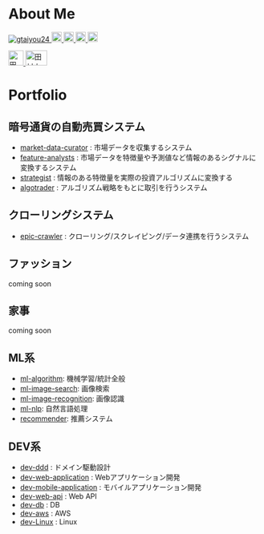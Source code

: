 # About Me

<p align="left"> 
  <a href="https://github.com/gtaiyou24/gtaiyou24/">
    <img src="https://komarev.com/ghpvc/?username=gtaiyou24" alt="gtaiyou24" />
  </a>
  <a href="http://twitter.com/tm_taiyo">
    <img height="20" src="https://img.shields.io/twitter/follow/tm_taiyo?label=Twitter&logo=twitter&style=flat" />
  </a>
    <a href="https://github.com/gtaiyou24">
    <img height="20" src="https://img.shields.io/github/followers/gtaiyou24?label=follow&logo=github&style=flat" />
  </a>
  <a href="http://qiita.com/gtaiyou24">
    <img height="20" src="https://qiita-badge.apiapi.app/s/gtaiyou24/posts.svg" />
  </a>
  <a href="http://qiita.com/gtaiyou24">
    <img height="20" src="https://qiita-badge.apiapi.app/s/gtaiyou24/contributions.svg" />
  </a>
</p>

<p align="left">
  <a href="https://www.linkedin.com/in/%E5%A4%A7%E8%80%80-%E7%94%B0%E6%9D%91-a5a028aa/">
    <img src="https://cdn.worldvectorlogo.com/logos/linkedin-icon-2.svg" alt="田村大耀" height="30" width="30" data-canonical-src="https://cdn.worldvectorlogo.com/logos/linkedin-icon-2.svg" style="max-width:100%;">
  </a>
  <a href="https://www.wantedly.com/users/17839637">
    <img src="https://d1dlw0u96vqtxd.cloudfront.net/images/home/brand_assets/mark-wantedly@2x.png" alt="田村大耀" height="30" width="43" data-canonical-src="https://d1dlw0u96vqtxd.cloudfront.net/images/home/brand_assets/mark-wantedly@2x.png" style="max-width:100%;">
  </a>
</p>

# Portfolio
## 暗号通貨の自動売買システム

 - [market-data-curator](https://github.com/gtaiyou24/market-data-curator) : 市場データを収集するシステム
 - [feature-analysts](https://github.com/gtaiyou24/feature-analysts) : 市場データを特徴量や予測値など情報のあるシグナルに変換するシステム
 - [strategist](https://github.com/gtaiyou24/strategist) : 情報のある特徴量を実際の投資アルゴリズムに変換する
 - [algotrader](https://github.com/gtaiyou24/algotrader) : アルゴリズム戦略をもとに取引を行うシステム

## クローリングシステム

 - [epic-crawler](https://github.com/gtaiyou24/epic-crawler) : クローリング/スクレイピング/データ連携を行うシステム

## ファッション
coming soon

## 家事
coming soon

## ML系

 - [ml-algorithm](https://github.com/gtaiyou24/ml-algorithm): 機械学習/統計全般
 - [ml-image-search](https://github.com/gtaiyou24/ml-image-search): 画像検索
 - [ml-image-recognition](https://github.com/gtaiyou24/ml-image-recognition): 画像認識
 - [ml-nlp](https://github.com/gtaiyou24/ml-nlp): 自然言語処理
 - [recommender](https://github.com/gtaiyou24/recommender): 推薦システム

## DEV系

 - [dev-ddd](https://github.com/gtaiyou24/dev-ddd) : ドメイン駆動設計
 - [dev-web-application](https://github.com/gtaiyou24/dev-web-application) : Webアプリケーション開発
 - [dev-mobile-application](https://github.com/gtaiyou24/dev-mobile-application) : モバイルアプリケーション開発
 - [dev-web-api](https://github.com/gtaiyou24/dev-web-api) : Web API
 - [dev-db](https://github.com/gtaiyou24/dev-db) : DB
 - [dev-aws](https://github.com/gtaiyou24/dev-aws) : AWS
 - [dev-Linux](https://github.com/gtaiyou24/dev-Linux) : Linux
